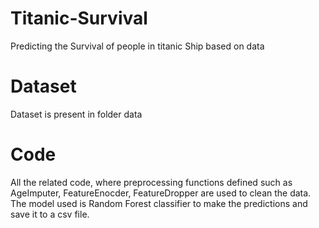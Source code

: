 # Titanic-Survival
Predicting the Survival of people in titanic Ship based on data


# Dataset

Dataset is present in folder data

# Code

All the related code, where preprocessing functions defined such as AgeImputer, FeatureEnocder, FeatureDropper are used to clean the data. The model used is Random Forest classifier to make the predictions and save it to a csv file. 
